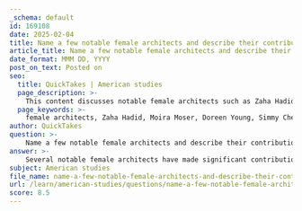 ```yaml
---
_schema: default
id: 169108
date: 2025-02-04
title: Name a few notable female architects and describe their contributions to the field.
article_title: Name a few notable female architects and describe their contributions to the field.
date_format: MMM DD, YYYY
post_on_text: Posted on
seo:
  title: QuickTakes | American studies
  page_description: >-
    This content discusses notable female architects such as Zaha Hadid, Moira Moser, Doreen Young, and Simmy Cheng, highlighting their significant contributions to the field of architecture and their advocacy for gender equity.
  page_keywords: >-
    female architects, Zaha Hadid, Moira Moser, Doreen Young, Simmy Cheng, architectural contributions, Pritzker Prize, gender equity, architectural design, Hong Kong architecture
author: QuickTakes
question: >-
    Name a few notable female architects and describe their contributions to the field.
answer: >-
    Several notable female architects have made significant contributions to the field of architecture, often overcoming historical barriers and advocating for gender equity. Here are a few prominent examples:\n\n1. **Zaha Hadid**: An internationally renowned architect, Zaha Hadid was the first woman to receive the Pritzker Architecture Prize in 2004. Her innovative designs, characterized by fluid forms and futuristic aesthetics, have transformed the architectural landscape. One of her notable projects is the Peak Club in Hong Kong, which she won through an international competition in 1983. Hadid's work has challenged traditional architectural norms and has inspired a new generation of architects.\n\n2. **Moira Moser**: After moving to Hong Kong in 1978, Moira Moser founded M. Moser Design and Planning in 1981. She played a crucial role in designing the new American Club in Tai Tam and was involved in the space-planning design of several high-rise office buildings in the city. Moser's contributions have been significant in shaping the architectural identity of Hong Kong, and she has been recognized for her work in both design and planning.\n\n3. **Doreen Young**: Although her work is often overlooked in mainstream architectural discourse, Doreen Young has made notable contributions to various projects in Hong Kong. Her role as an architect and designer has been pivotal in advancing the representation of women in the field, and her projects reflect a commitment to innovative design.\n\n4. **Simmy Cheng**: Like Doreen Young, Simmy Cheng has contributed to significant architectural projects in Hong Kong. Her work emphasizes the importance of gender equity in architecture and highlights the need for greater recognition of women's contributions to the built environment.\n\nThese architects exemplify the diverse roles women have played in architecture, from groundbreaking design to advocacy for gender equity. Their contributions are essential to understanding the evolution of architectural practice and the ongoing efforts to improve women's representation in the field.
subject: American studies
file_name: name-a-few-notable-female-architects-and-describe-their-contributions-to-the-field.md
url: /learn/american-studies/questions/name-a-few-notable-female-architects-and-describe-their-contributions-to-the-field
score: 8.5
---
```


&nbsp;